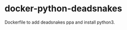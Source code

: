 docker-python-deadsnakes
========================

Dockerfile to add deadsnakes ppa and install python3.
